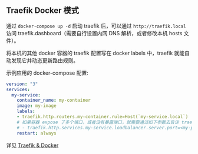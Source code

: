 ## Traefik Docker 模式

通过 `docker-compose up -d` 启动 traefik 后，可以通过 `http://traefik.local` 访问 traefik.dashboard（需要自行设置内网 DNS 解析，或者修改本机 hosts 文件）。

将本机的其他 docker 容器的 traefik 配置写在 docker labels 中，traefik 就能自动发现它并动态更新路由规则。

示例应用的 docker-compose 配置:

```yaml
version: "3"
services:
  my-service:
    container_name: my-container
    image: my-image
    labels:
    - traefik.http.routers.my-container.rule=Host(`my-service.local`)
    # 如果容器 expose 了多个端口，或者没有暴露端口，就需要通过如下参数去告诉 traefik 将流量路由到哪个端口
    # - traefik.http.services.my-service.loadbalancer.server.port=<my-port>
    restart: always
```

详见 [Traefik & Docker](https://docs.traefik.io/providers/docker/)

